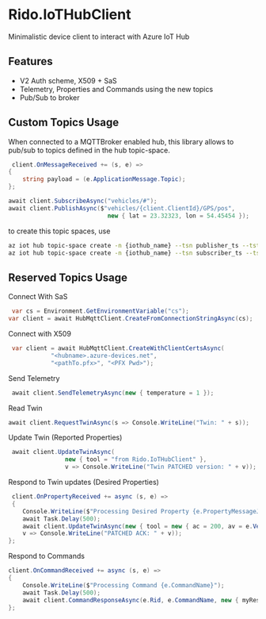 # Rido.IoTHubClient

Minimalistic device client to interact with Azure IoT Hub

## Features

- V2 Auth scheme, X509 + SaS
- Telemetry, Properties and Commands using the new topics
- Pub/Sub to broker

## Custom Topics Usage

When connected to a MQTTBroker enabled hub, this library allows to pub/sub to topics defined in the hub topic-space.

```cs
 client.OnMessageReceived += (s, e) =>
{
    string payload = (e.ApplicationMessage.Topic);
};

await client.SubscribeAsync("vehicles/#");
await client.PublishAsync($"vehicles/{client.ClientId}/GPS/pos",
                            new { lat = 23.32323, lon = 54.45454 });
```

to create this topic spaces, use

```bash
az iot hub topic-space create -n {iothub_name} --tsn publisher_ts --tst PublishOnly --template 'vehicles/${principal.deviceid}/GPS/#'
az iot hub topic-space create -n {iothub_name} --tsn subscriber_ts --tst LowFanout --template 'vehicles/#'

```

## Reserved Topics Usage

Connect With SaS

```cs
 var cs = Environment.GetEnvironmentVariable("cs");
var client = await HubMqttClient.CreateFromConnectionStringAsync(cs);
```
Connect with X509

```cs
 var client = await HubMqttClient.CreateWithClientCertsAsync(
            "<hubname>.azure-devices.net",
            "<pathTo.pfx>", "<PFX Pwd>");
```

Send Telemetry

```cs
 await client.SendTelemetryAsync(new { temperature = 1 });
```

Read Twin

```cs
await client.RequestTwinAsync(s => Console.WriteLine("Twin: " + s));
```


Update Twin (Reported Properties)

```cs
 await client.UpdateTwinAsync(
                new { tool = "from Rido.IoTHubClient" }, 
                v => Console.WriteLine("Twin PATCHED version: " + v));
```

Respond to Twin updates (Desired Properties)

```cs
 client.OnPropertyReceived += async (s, e) => 
 {
    Console.WriteLine($"Processing Desired Property {e.PropertyMessageJson}");
    await Task.Delay(500);
    await client.UpdateTwinAsync(new { tool = new { ac = 200, av = e.Version, ad = "updated", value = "put value here" } }, 
    v => Console.WriteLine("PATCHED ACK: " + v));
};
```

Respond to Commands

```cs
client.OnCommandReceived += async (s, e) =>
{
    Console.WriteLine($"Processing Command {e.CommandName}");
    await Task.Delay(500);
    await client.CommandResponseAsync(e.Rid, e.CommandName, new { myResponse = "ok" }, "200");
};

```

